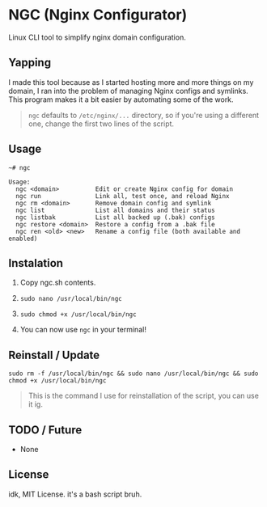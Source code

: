 # NGC (Nginx Configurator)

Linux CLI tool to simplify nginx domain configuration.

## Yapping

I made this tool because as I started hosting more and more things on my domain, I ran into the problem of managing Nginx configs and symlinks. This program makes it a bit easier by automating some of the work.

> `ngc` defaults to `/etc/nginx/...` directory, so if you're using a different one, change the first two lines of the script.

## Usage

`~# ngc`

```text
Usage:
  ngc <domain>          Edit or create Nginx config for domain
  ngc run               Link all, test once, and reload Nginx
  ngc rm <domain>       Remove domain config and symlink
  ngc list              List all domains and their status
  ngc listbak           List all backed up (.bak) configs
  ngc restore <domain>  Restore a config from a .bak file
  ngc ren <old> <new>   Rename a config file (both available and enabled)
```

## Instalation

1. Copy ngc.sh contents.

2. `sudo nano /usr/local/bin/ngc`

3. `sudo chmod +x /usr/local/bin/ngc`

4. You can now use `ngc` in your terminal!

## Reinstall / Update

`sudo rm -f /usr/local/bin/ngc && sudo nano /usr/local/bin/ngc && sudo chmod +x /usr/local/bin/ngc`

> This is the command I use for reinstallation of the script, you can use it ig.

## TODO / Future

- None

## License

idk, MIT License. it's a bash script bruh.
